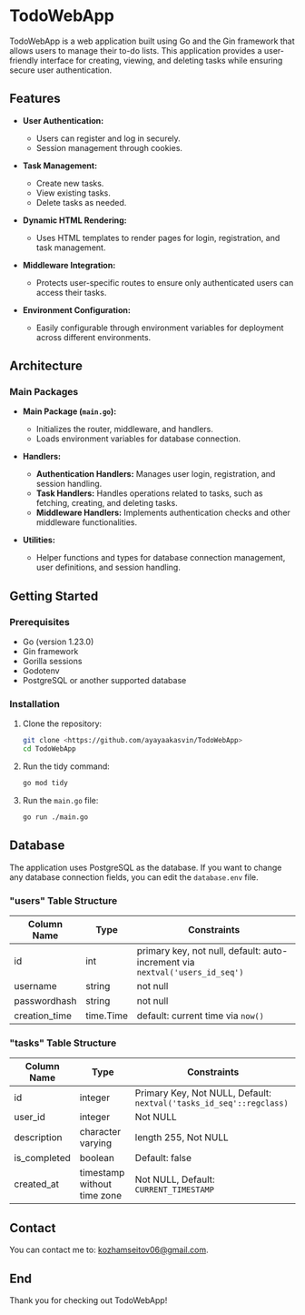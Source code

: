 # TodoWebApp

TodoWebApp is a web application built using Go and the Gin framework that allows users to manage their to-do lists. This application provides a user-friendly interface for creating, viewing, and deleting tasks while ensuring secure user authentication.

## Features

- **User Authentication:** 
  - Users can register and log in securely.
  - Session management through cookies.

- **Task Management:**
  - Create new tasks.
  - View existing tasks.
  - Delete tasks as needed.

- **Dynamic HTML Rendering:**
  - Uses HTML templates to render pages for login, registration, and task management.

- **Middleware Integration:**
  - Protects user-specific routes to ensure only authenticated users can access their tasks.

- **Environment Configuration:**
  - Easily configurable through environment variables for deployment across different environments.

## Architecture

### Main Packages

- **Main Package (`main.go`):**
  - Initializes the router, middleware, and handlers.
  - Loads environment variables for database connection.

- **Handlers:**
  - **Authentication Handlers:** Manages user login, registration, and session handling.
  - **Task Handlers:** Handles operations related to tasks, such as fetching, creating, and deleting tasks.
  - **Middleware Handlers:** Implements authentication checks and other middleware functionalities.

- **Utilities:**
  - Helper functions and types for database connection management, user definitions, and session handling.

## Getting Started

### Prerequisites

- Go (version 1.23.0)
- Gin framework
- Gorilla sessions
- Godotenv
- PostgreSQL or another supported database

### Installation

1. Clone the repository:
    ```bash
    git clone <https://github.com/ayayaakasvin/TodoWebApp>
    cd TodoWebApp
    ```
2. Run the tidy command:
    ```bash
    go mod tidy
    ```
3. Run the `main.go` file:
    ```bash
    go run ./main.go
    ```

## Database

The application uses PostgreSQL as the database. If you want to change any database connection fields, you can edit the `database.env` file.

### "users" Table Structure

| Column Name    | Type       | Constraints                                   |
|----------------|------------|-----------------------------------------------|
| id             | int        | primary key, not null, default: auto-increment via `nextval('users_id_seq')` |
| username       | string     | not null                                     |
| passwordhash   | string     | not null                                     |
| creation_time  | time.Time  | default: current time via `now()`            |

### "tasks" Table Structure

| Column Name    | Type       | Constraints                                   |
|----------------|------------|-----------------------------------------------|
| id             | integer    | Primary Key, Not NULL, Default: `nextval('tasks_id_seq'::regclass)` |
| user_id        | integer    | Not NULL                                     |
| description    | character varying | length 255, Not NULL                  |
| is_completed    | boolean    | Default: false                               |
| created_at     | timestamp without time zone | Not NULL, Default: `CURRENT_TIMESTAMP` |

## Contact

You can contact me to: [kozhamseitov06@gmail.com](mailto:kozhamseitov06@gmail.com).

## End

Thank you for checking out TodoWebApp!